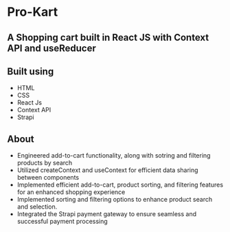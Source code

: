 # Pro-Kart
## A Shopping cart built in React JS with Context API and useReducer

## Built using
- HTML
- CSS
- React Js
- Context API
- Strapi

## About
- Engineered add-to-cart functionality, along with sotring and filtering products by search
- Utilized createContext and useContext for efficient data sharing between components
- Implemented efficient add-to-cart, product sorting, and filtering features for an enhanced shopping experience
- Implemented sorting and filtering options to enhance product search and selection.
- Integrated the Strapi payment gateway to ensure seamless and successful payment processing
